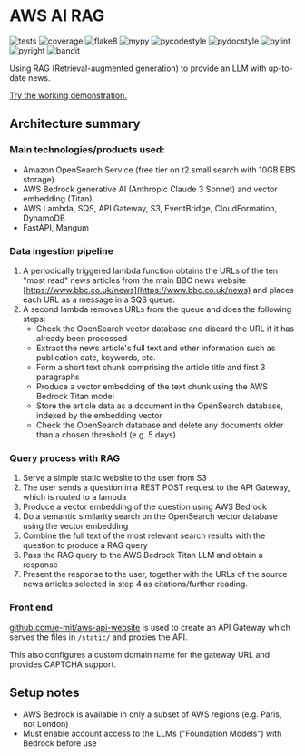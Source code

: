 # AWS AI RAG


![tests](https://github.com/e-mit/aws-ai-rag/actions/workflows/tests.yml/badge.svg)
![coverage](https://img.shields.io/endpoint?url=https://gist.githubusercontent.com/e-mit/9df92671b4e2859b1e75cf762121b73f/raw/aws-ai-rag.json)
![flake8](https://github.com/e-mit/aws-ai-rag/actions/workflows/flake8.yml/badge.svg)
![mypy](https://github.com/e-mit/aws-ai-rag/actions/workflows/mypy.yml/badge.svg)
![pycodestyle](https://github.com/e-mit/aws-ai-rag/actions/workflows/pycodestyle.yml/badge.svg)
![pydocstyle](https://github.com/e-mit/aws-ai-rag/actions/workflows/pydocstyle.yml/badge.svg)
![pylint](https://github.com/e-mit/aws-ai-rag/actions/workflows/pylint.yml/badge.svg)
![pyright](https://github.com/e-mit/aws-ai-rag/actions/workflows/pyright.yml/badge.svg)
![bandit](https://github.com/e-mit/aws-ai-rag/actions/workflows/bandit.yml/badge.svg)


Using RAG (Retrieval-augmented generation) to provide an LLM with up-to-date news.

[Try the working demonstration.](https://mtest.dev)


## Architecture summary

### Main technologies/products used:
- Amazon OpenSearch Service (free tier on t2.small.search with 10GB EBS storage)
- AWS Bedrock generative AI (Anthropic Claude 3 Sonnet) and vector embedding (Titan)
- AWS Lambda, SQS, API Gateway, S3, EventBridge, CloudFormation, DynamoDB
- FastAPI, Mangum


### Data ingestion pipeline

1. A periodically triggered lambda function obtains the URLs of the ten "most read" news articles from the main BBC news website [https://www.bbc.co.uk/news](https://www.bbc.co.uk/news) and places each URL as a message in a SQS queue.
2. A second lambda removes URLs from the queue and does the following steps:
    - Check the OpenSearch vector database and discard the URL if it has already been processed
    - Extract the news article's full text and other information such as publication date, keywords, etc.
    - Form a short text chunk comprising the article title and first 3 paragraphs
    - Produce a vector embedding of the text chunk using the AWS Bedrock Titan model
    - Store the article data as a document in the OpenSearch database, indexed by the embedding vector
    - Check the OpenSearch database and delete any documents older than a chosen threshold (e.g. 5 days)


### Query process with RAG

1. Serve a simple static website to the user from S3
2. The user sends a question in a REST POST request to the API Gateway, which is routed to a lambda
3. Produce a vector embedding of the question using AWS Bedrock
4. Do a semantic similarity search on the OpenSearch vector database using the vector embedding
5. Combine the full text of the most relevant search results with the question to produce a RAG query
6. Pass the RAG query to the AWS Bedrock Titan LLM and obtain a response
7. Present the response to the user, together with the URLs of the source news articles selected in step 4 as citations/further reading.


### Front end

[github.com/e-mit/aws-api-website](https://github.com/e-mit/aws-api-website) is used to create an API Gateway which serves the files in ```/static/``` and proxies the API.

This also configures a custom domain name for the gateway URL and provides CAPTCHA support.


## Setup notes

- AWS Bedrock is available in only a subset of AWS regions (e.g. Paris, not London)
- Must enable account access to the LLMs ("Foundation Models") with Bedrock before use
